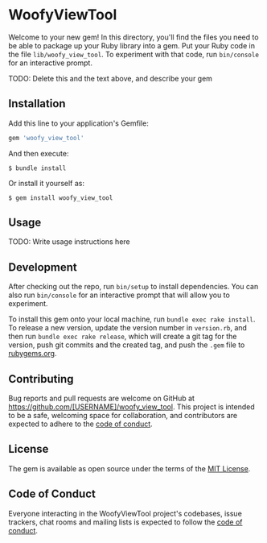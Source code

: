 # WoofyViewTool

Welcome to your new gem! In this directory, you'll find the files you need to be able to package up your Ruby library into a gem. Put your Ruby code in the file `lib/woofy_view_tool`. To experiment with that code, run `bin/console` for an interactive prompt.

TODO: Delete this and the text above, and describe your gem

## Installation

Add this line to your application's Gemfile:

```ruby
gem 'woofy_view_tool'
```

And then execute:

    $ bundle install

Or install it yourself as:

    $ gem install woofy_view_tool

## Usage

TODO: Write usage instructions here

## Development

After checking out the repo, run `bin/setup` to install dependencies. You can also run `bin/console` for an interactive prompt that will allow you to experiment.

To install this gem onto your local machine, run `bundle exec rake install`. To release a new version, update the version number in `version.rb`, and then run `bundle exec rake release`, which will create a git tag for the version, push git commits and the created tag, and push the `.gem` file to [rubygems.org](https://rubygems.org).

## Contributing

Bug reports and pull requests are welcome on GitHub at https://github.com/[USERNAME]/woofy_view_tool. This project is intended to be a safe, welcoming space for collaboration, and contributors are expected to adhere to the [code of conduct](https://github.com/[USERNAME]/woofy_view_tool/blob/main/CODE_OF_CONDUCT.md).

## License

The gem is available as open source under the terms of the [MIT License](https://opensource.org/licenses/MIT).

## Code of Conduct

Everyone interacting in the WoofyViewTool project's codebases, issue trackers, chat rooms and mailing lists is expected to follow the [code of conduct](https://github.com/[USERNAME]/woofy_view_tool/blob/main/CODE_OF_CONDUCT.md).
